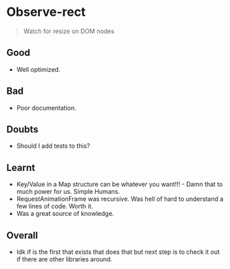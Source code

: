 # Observe-rect

> Watch for resize on DOM nodes

## Good
- Well optimized.

## Bad
- Poor documentation.

## Doubts
- Should I add tests to this?

## Learnt
- Key/Value in a Map structure can be whatever you want!!! - Damn that to much power for us. Simple Humans.
- RequestAnimationFrame was recursive. Was hell of hard to understand a few lines of code. Worth it.
- Was a great source of knowledge.

## Overall

- Idk if is the first that exists that does that but next step is to check it out if there are other libraries around.


